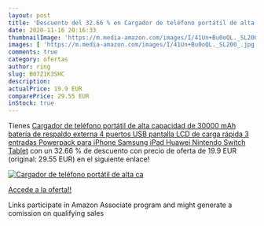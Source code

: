 ```yaml
---
layout: post
title: 'Descuento del 32.66 % en Cargador de teléfono portátil de alta ca'
date: 2020-11-16 20:16:33
thumbnailImage: 'https://m.media-amazon.com/images/I/41Un+Bu0oQL._SL200_.jpg'
images: [ 'https://m.media-amazon.com/images/I/41Un+Bu0oQL._SL200_.jpg' ]
comments: true
category: ofertas
author: ring
slug: B07Z1K3SHC
description:
actualPrice: 19.9 EUR
comparePrice: 29.55 EUR
inStock: true
---
```


Tienes [Cargador de teléfono portátil de alta capacidad de 30000 mAh  batería de respaldo externa  4 puertos USB  pantalla LCD de carga rápida  3 entradas Powerpack para iPhone  Samsung  iPad  Huawei  Nintendo Switch  Tablet](https://www.amazon.es/dp/B07Z1K3SHC/?tag=tolees-21) con un 32.66 % de descuento con precio de oferta de 19.9 EUR (original: 29.55 EUR) en el siguiente enlace!

[![Cargador de teléfono portátil de alta ca](https://m.media-amazon.com/images/I/41Un+Bu0oQL._SL200_.jpg)](https://www.amazon.es/dp/B07Z1K3SHC/?tag=tolees-21)

[Accede a la oferta!!](https://www.amazon.es/dp/B07Z1K3SHC/?tag=tolees-21)

Links participate in Amazon Associate program and might generate a comission on qualifying sales


